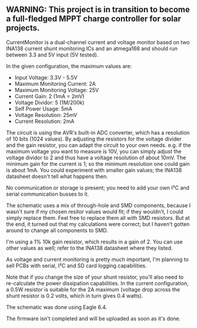 WARNING: This project is in transition to become a full-fledged MPPT charge controller for solar projects.
---------

CurrentMonitor is a dual-channel current and voltage monitor based on two INA138 current shunt monitoring ICs and an atmega168 and should run between 3.3 and 5V input (5V tested).

In the given configuration, the maximum values are:

* Input Voltage: 3.3V - 5.5V
* Maximum Monitoring Current: 2A
* Maximum Monitoring Voltage: 25V
* Current Gain: 2 (1mA = 2mV)
* Voltage Dividor: 5 (1M/200k)
* Self Power Usage: 5mA
* Voltage Resolution: 25mV
* Current Resolution: 2mA

The circuit is using the AVR's built-in ADC converter, which has a resolution of 10 bits (1024 values). By adjusting the resistors for the voltage divider and the gain resistor, you can adapt the circuit to your own needs. e.g. if the maximum voltage you want to measure is 10V, you can simply adjust the voltage dividor to 2 and thus have a voltage resolution of about 10mV. The minimum gain for the current is 1; so the minimum resolution one could gain is about 1mA. You could experiment with smaller gain values; the INA138 datasheet doesn't tell what happens then.

No communication or storage is present; you need to add your own I²C and serial communication busses to it.

The schematic uses a mix of through-hole and SMD components, because I wasn't sure if my chosen resitor values would fit; if they wouldn't, I could simply replace them. Feel free to replace them all with SMD resistors. But at the end, it turned out that my calculations were correct; but I haven't gotten around to change all components to SMD.

I'm using a 1% 10k gain resistor, which results in a gain of 2. You can use other values as well; refer to the INA138 datasheet where they listed.

As voltage and current monitoring is pretty much important, I'm planning to sell PCBs with serial, I²C and SD card logging capabilities.

Note that if you change the size of your shunt resistor, you'll also need to re-calculate the power dissipation capabilities. In the current configuration, a 0.5W resistor is suitable for the 2A maximum (voltage drop across the shunt resistor is 0.2 volts, which in turn gives 0.4 watts).

The schematic was done using Eagle 6.4.

The firmware isn't completed and will be uploaded as soon as it's done.
